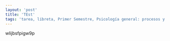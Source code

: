 ```yaml
---
layout: 'post'
title: 'TEst'
tags: 'tarea, libreta, Primer Semestre, Psicología general: procesos y teorías, Bioestadística'
---
```


wlijbsfpigw9p
